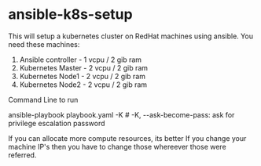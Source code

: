 # ansible-k8s-setup

This will setup a kubernetes cluster on RedHat machines using ansible.
You need these machines:

1. Ansible controller - 1 vcpu / 2 gib ram
2. Kubernetes Master - 2 vcpu / 2 gib ram
3. Kubernetes Node1 - 2 vcpu / 2 gib ram
4. Kubernetes Node2 - 2 vcpu / 2 gib ram

Command Line to run

ansible-playbook playbook.yaml -K  #  -K, --ask-become-pass: ask for privilege escalation password




If you can allocate more compute resources, its better
If you change your machine IP's then you have to change those whereever
those were referred.

